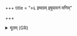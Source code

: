 +++
title = "०६ इष्वग्रम् इषुयावनं मणिम्"

+++
<details><summary>मूलम् (GR)</summary>

+++(not found in PSK)+++इष्वग्रम् इषुयावनं  
मणिं कृण्वे सुमङ्गलम् ।  
स मा शरव्याभ्यः पातु  
दिवानक्तं च जीवसे ॥
</details>